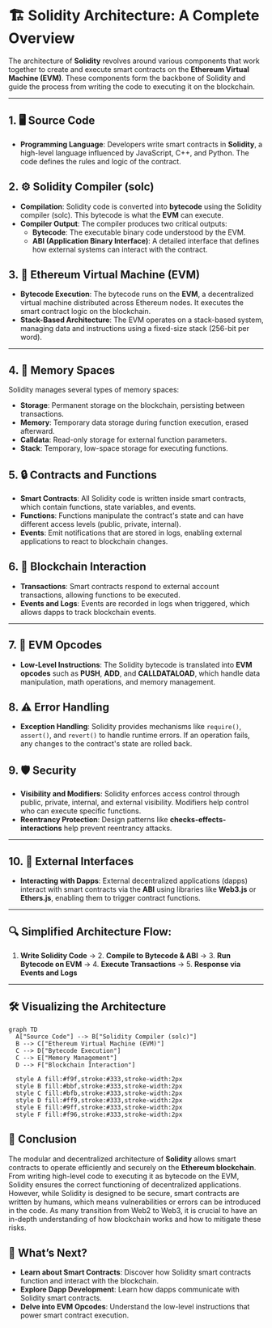 # 🏗️ Solidity Architecture: A Complete Overview

The architecture of **Solidity** revolves around various components that work together to create and execute smart contracts on the **Ethereum Virtual Machine (EVM)**. These components form the backbone of Solidity and guide the process from writing the code to executing it on the blockchain.

---

## 1. 🖥️ Source Code
- **Programming Language**: Developers write smart contracts in **Solidity**, a high-level language influenced by JavaScript, C++, and Python. The code defines the rules and logic of the contract.
  
## 2. ⚙️ Solidity Compiler (solc)
- **Compilation**: Solidity code is converted into **bytecode** using the Solidity compiler (solc). This bytecode is what the **EVM** can execute.
- **Compiler Output**: The compiler produces two critical outputs:
  - **Bytecode**: The executable binary code understood by the EVM.
  - **ABI (Application Binary Interface)**: A detailed interface that defines how external systems can interact with the contract.

## 3. 🧠 Ethereum Virtual Machine (EVM)
- **Bytecode Execution**: The bytecode runs on the **EVM**, a decentralized virtual machine distributed across Ethereum nodes. It executes the smart contract logic on the blockchain.
- **Stack-Based Architecture**: The EVM operates on a stack-based system, managing data and instructions using a fixed-size stack (256-bit per word).

---

## 4. 🧰 Memory Spaces
Solidity manages several types of memory spaces:
- **Storage**: Permanent storage on the blockchain, persisting between transactions.
- **Memory**: Temporary data storage during function execution, erased afterward.
- **Calldata**: Read-only storage for external function parameters.
- **Stack**: Temporary, low-space storage for executing functions.

## 5. 🔒 Contracts and Functions
- **Smart Contracts**: All Solidity code is written inside smart contracts, which contain functions, state variables, and events.
- **Functions**: Functions manipulate the contract's state and can have different access levels (public, private, internal).
- **Events**: Emit notifications that are stored in logs, enabling external applications to react to blockchain changes.

## 6. 🔗 Blockchain Interaction
- **Transactions**: Smart contracts respond to external account transactions, allowing functions to be executed.
- **Events and Logs**: Events are recorded in logs when triggered, which allows dapps to track blockchain events.

---

## 7. 🔄 EVM Opcodes
- **Low-Level Instructions**: The Solidity bytecode is translated into **EVM opcodes** such as **PUSH**, **ADD**, and **CALLDATALOAD**, which handle data manipulation, math operations, and memory management.

## 8. ⚠️ Error Handling
- **Exception Handling**: Solidity provides mechanisms like `require()`, `assert()`, and `revert()` to handle runtime errors. If an operation fails, any changes to the contract's state are rolled back.

## 9. 🛡️ Security
- **Visibility and Modifiers**: Solidity enforces access control through public, private, internal, and external visibility. Modifiers help control who can execute specific functions.
- **Reentrancy Protection**: Design patterns like **checks-effects-interactions** help prevent reentrancy attacks.

---

## 10. 🔌 External Interfaces
- **Interacting with Dapps**: External decentralized applications (dapps) interact with smart contracts via the **ABI** using libraries like **Web3.js** or **Ethers.js**, enabling them to trigger contract functions.

---

## 🔍 Simplified Architecture Flow:
1. **Write Solidity Code** → 2. **Compile to Bytecode & ABI** → 3. **Run Bytecode on EVM** → 4. **Execute Transactions** → 5. **Response via Events and Logs**

---

## 🛠️ Visualizing the Architecture

```mermaid
graph TD
  A["Source Code"] --> B["Solidity Compiler (solc)"]
  B --> C["Ethereum Virtual Machine (EVM)"]
  C --> D["Bytecode Execution"]
  C --> E["Memory Management"]
  D --> F["Blockchain Interaction"]

  style A fill:#f9f,stroke:#333,stroke-width:2px
  style B fill:#bbf,stroke:#333,stroke-width:2px
  style C fill:#bfb,stroke:#333,stroke-width:2px
  style D fill:#ff9,stroke:#333,stroke-width:2px
  style E fill:#9ff,stroke:#333,stroke-width:2px
  style F fill:#f96,stroke:#333,stroke-width:2px
```
## 📝 Conclusion
The modular and decentralized architecture of **Solidity** allows smart contracts to operate efficiently and securely on the **Ethereum blockchain**. From writing high-level code to executing it as bytecode on the EVM, Solidity ensures the correct functioning of decentralized applications. However, while Solidity is designed to be secure, smart contracts are written by humans, which means vulnerabilities or errors can be introduced in the code. As many transition from Web2 to Web3, it is crucial to have an in-depth understanding of how blockchain works and how to mitigate these risks.

## 🧐 What’s Next?
- **Learn about Smart Contracts**: Discover how Solidity smart contracts function and interact with the blockchain.
- **Explore Dapp Development**: Learn how dapps communicate with Solidity smart contracts.
- **Delve into EVM Opcodes**: Understand the low-level instructions that power smart contract execution.